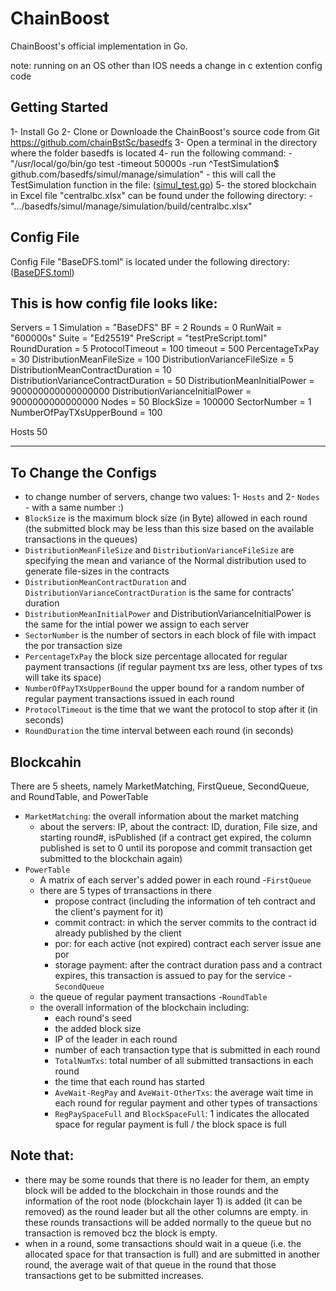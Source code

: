 ChainBoost
====================
ChainBoost's official implementation in Go.

note: running on an OS other than IOS needs a change in c extention config code

## Getting Started ##
1- Install Go
2- Clone or Downloade the ChainBoost's source code from Git <https://github.com/chainBstSc/basedfs>
3- Open a terminal in the directory where the folder basedfs is located
4- run the following command: 
    - "/usr/local/go/bin/go test -timeout 50000s -run ^TestSimulation$ github.com/basedfs/simul/manage/simulation"
    - this will call the TestSimulation function in the file: ([simul_test.go](.../basedfs/simul/manage/simulation/simul_test.go))
5- the stored blockchain in Excel file "centralbc.xlsx"  can be found under the following directory: 
    - ".../basedfs/simul/manage/simulation/build/centralbc.xlsx"



## Config File ##

Config File "BaseDFS.toml" is located under the following directory:
([BaseDFS.toml](.../basedfs/simul/manage/simulation/BaseDFS.toml))


This is how config file looks like:
----------------------------------------------------


Servers = 1 
Simulation = "BaseDFS"
BF = 2
Rounds = 0
RunWait = "600000s"
Suite = "Ed25519"
PreScript = "testPreScript.toml"
RoundDuration = 5
ProtocolTimeout = 100
timeout = 500
PercentageTxPay = 30
DistributionMeanFileSize = 100
DistributionVarianceFileSize = 5
DistributionMeanContractDuration = 10
DistributionVarianceContractDuration = 50
DistributionMeanInitialPower = 900000000000000000
DistributionVarianceInitialPower = 9000000000000000
Nodes = 50
BlockSize = 100000
SectorNumber = 1
NumberOfPayTXsUpperBound = 100

Hosts
50


----------------------------------------------------
## To Change the Configs ##
- to change number of servers, change two values: 1- `Hosts` and 2- `Nodes` - with a same number :)
- `BlockSize` is the maximum block size (in Byte) allowed in each round (the submitted block may be less than this size based on the available transactions in the queues)
- `DistributionMeanFileSize` and `DistributionVarianceFileSize` are specifying the mean and variance of the Normal distribution used to generate file-sizes in the contracts
- `DistributionMeanContractDuration` and `DistributionVarianceContractDuration` is the same for contracts' duration
- `DistributionMeanInitialPower` and DistributionVarianceInitialPower is the same for the intial power we assign to each server
- `SectorNumber` is the number of sectors in each block of file with impact the por transaction size
- `PercentageTxPay` the block size percentage allocated for regular payment transactions (if regular payment txs are less, other types of txs will take its space)
- `NumberOfPayTXsUpperBound` the upper bound for a random number of regular payment transactions issued in each round
- `ProtocolTimeout` is the time that we want the protocol to stop after it (in seconds)
- `RoundDuration` the time interval between each round (in seconds)


## Blockcahin ##
There are 5 sheets, namely MarketMatching, FirstQueue, SecondQueue, and RoundTable, and PowerTable


- `MarketMatching`: the overall information about the market matching 
    - about the servers: IP, about the contract: ID, duration, File size, and starting round#, isPublished (if a contract get expired, the column published is set to 0 until its poropose and commit transaction get submitted to the blockchain again)
- `PowerTable`
    - A matrix of each server's added power in each round
-`FirstQueue`
    - there are 5 types of trransactions in there
        - propose contract (including the information of teh contract and the client's payment for it)
        - commit contract: in which the server commits to the contract id already published by the client
        - por: for each active (not expired) contract each server issue ane por
        - storage payment: after the contract duration pass and a contract expires, this transaction is assued to pay for the service
-`SecondQueue`
    - the queue of regular payment transactions
-`RoundTable`
    - the overall information of the blockchain including:
        - each round's seed
        - the added block size
        - IP of the leader in each round
        - number of each transaction type that is submitted in each round
        - `TotalNumTxs`: total number of all submitted transactions in each round
        - the time that each round has started
        - `AveWait-RegPay` and `AveWait-OtherTxs`: the average wait time in each round for regular payment and other types of transactions
        - `RegPaySpaceFull` and `BlockSpaceFull`: 1 indicates the allocated space for regular payment is full /  the block space is full

Note that:
------------
- there may be some rounds that there is no leader for them, an empty block will be added to the blockchain in those rounds and the information of the root node (blockchain layer 1) is added (it can be removed) as the round leader but all the other columns are empty. in these rounds transactions will be added normally to the queue but no transaction is removed bcz the block is empty.
- when in a round, some transactions should wait in a queue (i.e. the allocated space for  that transaction is full) and are submitted in another round, the average wait of that queue in the round that those transactions get to be submitted increases.


